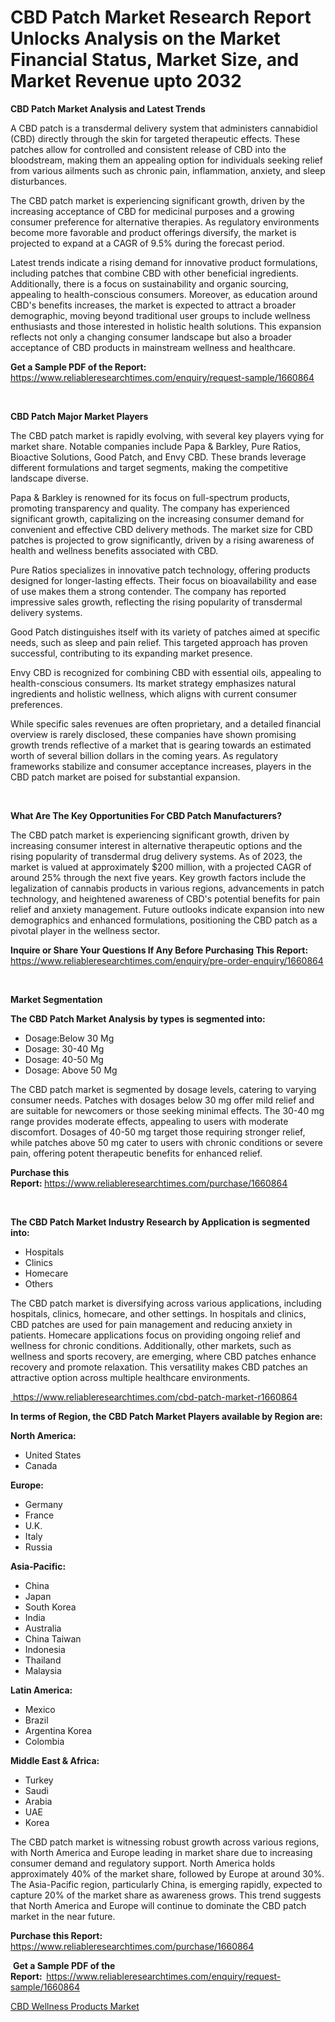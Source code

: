 <p><h1>CBD Patch Market Research Report Unlocks Analysis on the Market Financial Status, Market Size, and Market Revenue upto 2032</h1></p><p><strong>CBD Patch Market Analysis and Latest Trends</strong></p>
<p><p>A CBD patch is a transdermal delivery system that administers cannabidiol (CBD) directly through the skin for targeted therapeutic effects. These patches allow for controlled and consistent release of CBD into the bloodstream, making them an appealing option for individuals seeking relief from various ailments such as chronic pain, inflammation, anxiety, and sleep disturbances. </p><p>The CBD patch market is experiencing significant growth, driven by the increasing acceptance of CBD for medicinal purposes and a growing consumer preference for alternative therapies. As regulatory environments become more favorable and product offerings diversify, the market is projected to expand at a CAGR of 9.5% during the forecast period. </p><p>Latest trends indicate a rising demand for innovative product formulations, including patches that combine CBD with other beneficial ingredients. Additionally, there is a focus on sustainability and organic sourcing, appealing to health-conscious consumers. Moreover, as education around CBD's benefits increases, the market is expected to attract a broader demographic, moving beyond traditional user groups to include wellness enthusiasts and those interested in holistic health solutions. This expansion reflects not only a changing consumer landscape but also a broader acceptance of CBD products in mainstream wellness and healthcare.</p></p>
<p><strong>Get a Sample PDF of the Report:&nbsp;</strong> <a href="https://www.reliableresearchtimes.com/enquiry/request-sample/1660864?utm_campaign=2193&utm_medium=2&utm_source=Github&utm_content=ia&utm_term=30032025&utm_id=cbd-patch">https://www.reliableresearchtimes.com/enquiry/request-sample/1660864</a></p>
<p>&nbsp;</p>
<p><strong>CBD Patch Major Market Players</strong></p>
<p><p>The CBD patch market is rapidly evolving, with several key players vying for market share. Notable companies include Papa & Barkley, Pure Ratios, Bioactive Solutions, Good Patch, and Envy CBD. These brands leverage different formulations and target segments, making the competitive landscape diverse.</p><p>Papa & Barkley is renowned for its focus on full-spectrum products, promoting transparency and quality. The company has experienced significant growth, capitalizing on the increasing consumer demand for convenient and effective CBD delivery methods. The market size for CBD patches is projected to grow significantly, driven by a rising awareness of health and wellness benefits associated with CBD.</p><p>Pure Ratios specializes in innovative patch technology, offering products designed for longer-lasting effects. Their focus on bioavailability and ease of use makes them a strong contender. The company has reported impressive sales growth, reflecting the rising popularity of transdermal delivery systems.</p><p>Good Patch distinguishes itself with its variety of patches aimed at specific needs, such as sleep and pain relief. This targeted approach has proven successful, contributing to its expanding market presence.</p><p>Envy CBD is recognized for combining CBD with essential oils, appealing to health-conscious consumers. Its market strategy emphasizes natural ingredients and holistic wellness, which aligns with current consumer preferences.</p><p>While specific sales revenues are often proprietary, and a detailed financial overview is rarely disclosed, these companies have shown promising growth trends reflective of a market that is gearing towards an estimated worth of several billion dollars in the coming years. As regulatory frameworks stabilize and consumer acceptance increases, players in the CBD patch market are poised for substantial expansion.</p></p>
<p>&nbsp;</p>
<p><strong>What Are The Key Opportunities For CBD Patch Manufacturers?</strong></p>
<p><p>The CBD patch market is experiencing significant growth, driven by increasing consumer interest in alternative therapeutic options and the rising popularity of transdermal drug delivery systems. As of 2023, the market is valued at approximately $200 million, with a projected CAGR of around 25% through the next five years. Key growth factors include the legalization of cannabis products in various regions, advancements in patch technology, and heightened awareness of CBD's potential benefits for pain relief and anxiety management. Future outlooks indicate expansion into new demographics and enhanced formulations, positioning the CBD patch as a pivotal player in the wellness sector.</p></p>
<p><strong>Inquire or Share Your Questions If Any Before Purchasing This Report:</strong> <a href="https://www.reliableresearchtimes.com/enquiry/pre-order-enquiry/1660864?utm_campaign=2193&utm_medium=2&utm_source=Github&utm_content=ia&utm_term=30032025&utm_id=cbd-patch">https://www.reliableresearchtimes.com/enquiry/pre-order-enquiry/1660864</a></p>
<p>&nbsp;</p>
<p><strong>Market Segmentation</strong></p>
<p><strong>The CBD Patch Market Analysis by types is segmented into:</strong></p>
<p><ul><li>Dosage:Below 30 Mg</li><li>Dosage: 30-40 Mg</li><li>Dosage: 40-50 Mg</li><li>Dosage: Above 50 Mg</li></ul></p>
<p><p>The CBD patch market is segmented by dosage levels, catering to varying consumer needs. Patches with dosages below 30 mg offer mild relief and are suitable for newcomers or those seeking minimal effects. The 30-40 mg range provides moderate effects, appealing to users with moderate discomfort. Dosages of 40-50 mg target those requiring stronger relief, while patches above 50 mg cater to users with chronic conditions or severe pain, offering potent therapeutic benefits for enhanced relief.</p></p>
<p><strong>Purchase this Report:&nbsp;</strong><a href="https://www.reliableresearchtimes.com/purchase/1660864?utm_campaign=2193&utm_medium=2&utm_source=Github&utm_content=ia&utm_term=30032025&utm_id=cbd-patch">https://www.reliableresearchtimes.com/purchase/1660864</a></p>
<p>&nbsp;</p>
<p><strong>The CBD Patch Market Industry Research by Application is segmented into:</strong></p>
<p><ul><li>Hospitals</li><li>Clinics</li><li>Homecare</li><li>Others</li></ul></p>
<p><p>The CBD patch market is diversifying across various applications, including hospitals, clinics, homecare, and other settings. In hospitals and clinics, CBD patches are used for pain management and reducing anxiety in patients. Homecare applications focus on providing ongoing relief and wellness for chronic conditions. Additionally, other markets, such as wellness and sports recovery, are emerging, where CBD patches enhance recovery and promote relaxation. This versatility makes CBD patches an attractive option across multiple healthcare environments.</p></p>
<p><a href="https://www.reliableresearchtimes.com/cbd-patch-market-r1660864?utm_campaign=2193&utm_medium=2&utm_source=Github&utm_content=ia&utm_term=30032025&utm_id=cbd-patch">&nbsp;https://www.reliableresearchtimes.com/cbd-patch-market-r1660864</a></p>
<p><strong>In terms of Region, the CBD Patch Market Players available by Region are:</strong></p>
<p>
    <p> <strong> North America: </strong>
        <ul>
            <li>United States</li>
            <li>Canada</li>
        </ul>
        </p> 
    <p> <strong> Europe: </strong>
        <ul>
            <li>Germany</li>
            <li>France</li>
            <li>U.K.</li>
            <li>Italy</li>
            <li>Russia</li>
        </ul>
        </p> 
    <p> <strong> Asia-Pacific: </strong>
        <ul>
            <li>China</li>
            <li>Japan</li>
            <li>South Korea</li>
            <li>India</li>
            <li>Australia</li>
            <li>China Taiwan</li>
            <li>Indonesia</li>
            <li>Thailand</li>
            <li>Malaysia</li>
        </ul>
        </p> 
    <p> <strong> Latin America: </strong>
        <ul>
            <li>Mexico</li>
            <li>Brazil</li>
            <li>Argentina Korea</li>
            <li>Colombia</li>
        </ul>
        </p> 
    <p> <strong> Middle East & Africa: </strong>
        <ul>
            <li>Turkey</li>
            <li>Saudi</li>
            <li>Arabia</li>
            <li>UAE</li>
            <li>Korea</li>
        </ul>
    </p>
    </p>
<p><p>The CBD patch market is witnessing robust growth across various regions, with North America and Europe leading in market share due to increasing consumer demand and regulatory support. North America holds approximately 40% of the market share, followed by Europe at around 30%. The Asia-Pacific region, particularly China, is emerging rapidly, expected to capture 20% of the market share as awareness grows. This trend suggests that North America and Europe will continue to dominate the CBD patch market in the near future.</p></p>
<p><strong>Purchase this Report: </strong><a href="https://www.reliableresearchtimes.com/purchase/1660864?utm_campaign=2193&utm_medium=2&utm_source=Github&utm_content=ia&utm_term=30032025&utm_id=cbd-patch">https://www.reliableresearchtimes.com/purchase/1660864</a></p>
<p>&nbsp;<strong>Get a Sample PDF of the Report:&nbsp;&nbsp;</strong><a href="https://www.reliableresearchtimes.com/enquiry/request-sample/1660864?utm_campaign=2193&utm_medium=2&utm_source=Github&utm_content=ia&utm_term=30032025&utm_id=cbd-patch">https://www.reliableresearchtimes.com/enquiry/request-sample/1660864</a></p>
<p><strong></strong></p>
<p><p><a href="https://github.com/ygfu6u/Market-Research-Report-List-2/blob/main/cbd-wellness-products-market.md?utm_campaign=2193&utm_medium=2&utm_source=Github&utm_content=ia&utm_term=30032025&utm_id=cbd-patch">CBD Wellness Products Market</a></p></p>